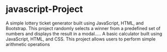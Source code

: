# javascript-Project
A simple lottery ticket generator built using JavaScript, HTML, and Bootstrap. This project randomly selects a winner from a predefined set of numbers and displays the result in a modal..... A basic calculator built using JavaScript, HTML, and CSS. This project allows users to perform simple arithmetic operations
